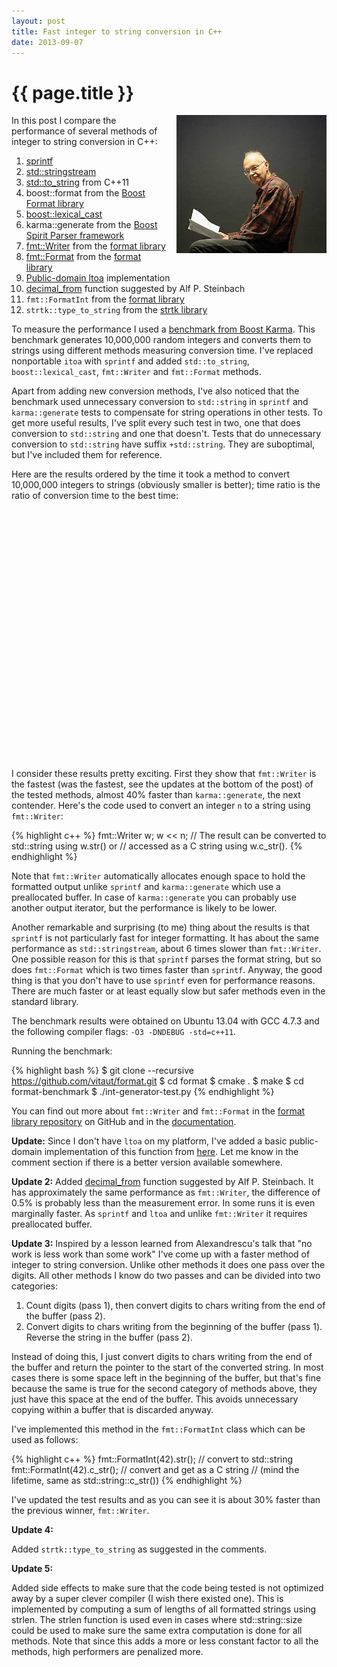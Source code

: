 ```yaml
---
layout: post
title: Fast integer to string conversion in C++
date: 2013-09-07
---
```


{{ page.title }}
================

<div class="separator" style="clear:right; float:right; margin-left:1em; margin-bottom:1em">
    <img border=
    "0" src=
    "/img/knuth.jpg"
    title=
    "Warning: the information from this post can be used for premature optimization."
    width="240">
  </div>

In this post I compare the performance of several methods
of integer to string conversion in C++:

1. [sprintf](http://en.cppreference.com/w/cpp/io/c/fprintf)
2. [std::stringstream](http://en.cppreference.com/w/cpp/io/basic_stringstream)
3. [std::to_string](http://en.cppreference.com/w/cpp/string/basic_string/to_string) from C++11
4. boost::format from the [Boost Format library](http://www.boost.org/doc/libs/1_54_0/libs/format/)
4. [boost::lexical_cast](http://www.boost.org/doc/libs/1_54_0/doc/html/boost_lexical_cast.html)
5. karma::generate from the [Boost Spirit Parser framework](http://www.boost.org/doc/libs/1_54_0/libs/spirit/doc/html/index.html)
6. [fmt::Writer](http://zverovich.net/format/#project0classfmt_1_1_basic_writer) from the [format library](https://github.com/vitaut/format)
7. [fmt::Format](http://zverovich.net/format/#fmt::Format__StringRef) from the [format library](https://github.com/vitaut/format)
8. [Public-domain ltoa](http://www8.cs.umu.se/~isak/snippets/ltoa.c) implementation
9. [decimal_from](http://ideone.com/nrQfA8) function suggested by Alf P. Steinbach
10. `fmt::FormatInt` from the [format library](https://github.com/vitaut/format)
11. `strtk::type_to_string` from the [strtk library](https://code.google.com/p/strtk/)

To measure the performance I used a
[benchmark from Boost Karma](http://www.boost.org/doc/libs/1_52_0/libs/spirit/doc/html/spirit/karma/performance_measurements/numeric_performance/int_performance.html).
This benchmark generates 10,000,000 random integers and converts them to strings using
different methods measuring conversion time. I've replaced nonportable `itoa` with
`sprintf` and added `std::to_string`, `boost::lexical_cast`, `fmt::Writer` and `fmt::Format`
methods.

Apart from adding new conversion methods, I've also noticed that the benchmark
used unnecessary conversion to `std::string` in `sprintf` and `karma::generate` tests
to compensate for string operations in other tests. To get more useful results,
I've split every such test in two, one that does conversion to `std::string` and
one that doesn't. Tests that do unnecessary conversion to `std::string` have suffix
`+std::string`. They are suboptimal, but I've included them for reference.

Here are the results ordered by the time it took a method to convert 10,000,000
integers to strings (obviously smaller is better); time ratio is the ratio of
conversion time to the best time:

<div id="table_div">
</div>
<div style="height: 400px" id="chart_div">
</div>
<script type="text/javascript">
google.load("visualization", "1", {packages:["corechart", "table"]});
google.setOnLoadCallback(drawChart);
function drawChart() {
var data = google.visualization.arrayToDataTable([
['Method'                      , 'Time, s' , 'Time ratio' ],
['fmt::FormatInt'              ,   0.140499,           1.0],
['cppx::decimal_from'          ,   0.160447, 1.14197965822],
['fmt::Writer'                 ,   0.170481, 1.21339653663],
['karma::generate'             ,   0.217157, 1.54561242429],
['strtk::type_to_string'       ,   0.381777, 2.71729336152],
['karma::generate+std::string' ,   0.405444, 2.88574295902],
['fmt::Writer+std::string'     ,   0.414739, 2.95190001352],
['fmt::Format'                 ,   0.443754, 3.15841393889],
['ltoa'                        ,   0.538002, 3.82922298379],
['fmt::Format+std::string'     ,   0.686678, 4.88742268628],
['sprintf'                     ,   0.948262, 6.74924376686],
['boost::lexical_cast'         ,    1.08146, 7.69727898419],
['sprintf+std::string'         ,    1.20853, 8.60169823273],
['std::stringstream'           ,    1.42531, 10.1446273639],
['std::to_string'              ,     1.5242, 10.8484757899],
['boost::format'               ,    4.43679, 31.5788012726]
]);

var table = new google.visualization.Table(document.getElementById('table_div'));
table.draw(data.clone(), {});

var options = {
  title: 'Conversion time',
  vAxis: {title: 'Method', titleTextStyle: {color: 'red'}}
};

var chart = new google.visualization.BarChart(document.getElementById('chart_div'));
data.removeColumn(2);
chart.draw(data, options);
}
</script>

I consider these results pretty exciting. First they show that `fmt::Writer` is the
fastest (was the fastest, see the updates at the bottom of the post) of the tested
methods, almost 40% faster than `karma::generate`, the next contender. Here's the
code used to convert an integer `n` to a string using `fmt::Writer`:

{% highlight c++ %}
fmt::Writer w;
w << n;
// The result can be converted to std::string using w.str() or
// accessed as a C string using w.c_str().
{% endhighlight %}

Note that `fmt::Writer` automatically allocates enough space to hold the formatted output
unlike `sprintf` and `karma::generate` which use a preallocated buffer. In case of
`karma::generate` you can probably use another output iterator, but the performance
is likely to be lower.

Another remarkable and surprising (to me) thing about the results is that `sprintf` is
not particularly fast for integer formatting. It has about the same performance as
`std::stringstream`, about 6 times slower than `fmt::Writer`. One possible reason for
this is that `sprintf` parses the format string, but so does `fmt::Format` which is two
times faster than `sprintf`. Anyway, the good thing is that you don't have to
use `sprintf` even for performance reasons. There are much faster or at least equally
slow but safer methods even in the standard library.

The benchmark results were obtained on Ubuntu 13.04 with GCC 4.7.3 and the following
compiler flags: `-O3 -DNDEBUG -std=c++11`.

Running the benchmark:

{% highlight bash %}
$ git clone --recursive https://github.com/vitaut/format.git
$ cd format
$ cmake .
$ make
$ cd format-benchmark
$ ./int-generator-test.py
{% endhighlight %}

You can find out more about `fmt::Writer` and `fmt::Format` in the [format
library repository](https://github.com/vitaut/format) on GitHub and in the
[documentation](http://zverovich.net/format/).

**Update:**
Since I don't have `ltoa` on my platform, I've added a basic
public-domain implementation of this function from
[here](http://www8.cs.umu.se/~isak/snippets/ltoa.c). Let me know in the
comment section if there is a better version available somewhere.

**Update 2:**
Added [decimal_from](http://ideone.com/nrQfA8) function suggested by Alf P. Steinbach.
It has approximately the same performance as `fmt::Writer`, the difference of 0.5% is
probably less than the measurement error. In some runs it is even marginally faster.
As `sprintf` and `ltoa` and unlike `fmt::Writer` it requires preallocated buffer.

**Update 3:**
Inspired by a lesson learned from Alexandrescu's talk that "no work is less work than
some work" I've come up with a faster method of integer to string conversion. Unlike
other methods it does one pass over the digits. All other methods I know do two passes
and can be divided into two categories:

1. Count digits (pass 1), then convert digits to chars writing from the end of the
   buffer (pass 2).
2. Convert digits to chars writing from the beginning of the buffer (pass 1).
   Reverse the string in the buffer (pass 2).

Instead of doing this, I just convert digits to chars writing from the end of the
buffer and return the pointer to the start of the converted string. In most cases
there is some space left in the beginning of the buffer, but that's fine because
the same is true for the second category of methods above, they just have this
space at the end of the buffer. This avoids unnecessary copying within a buffer
that is discarded anyway.

I've implemented this method in the `fmt::FormatInt` class which can be used as follows:

{% highlight c++ %}
fmt::FormatInt(42).str();   // convert to std::string
fmt::FormatInt(42).c_str(); // convert and get as a C string
                            // (mind the lifetime, same as std::string::c_str())
{% endhighlight %}

I've updated the test results and as you can see it is about 30% faster than the
previous winner, `fmt::Writer`.

**Update 4:**

Added `strtk::type_to_string` as suggested in the comments.

**Update 5:**

Added side effects to make sure that the code being tested is not optimized
away by a super clever compiler (I wish there existed one). This is implemented
by computing a sum of lengths of all formatted strings using strlen. 
The strlen function is used even in cases where std::string::size could be used
to make sure the same extra computation is done for all methods. Note that since
this adds a more or less constant factor to all the methods, high performers are
penalized more.
